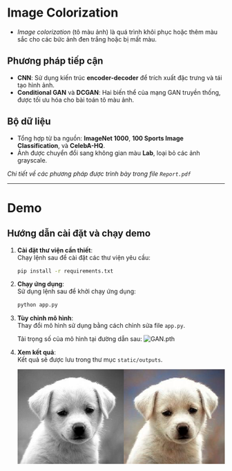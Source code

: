 # Image Colorization

- *Image colorization* (tô màu ảnh) là quá trình khôi phục hoặc thêm màu sắc cho các bức ảnh đen trắng hoặc bị mất màu.

## Phương pháp tiếp cận

- **CNN**: Sử dụng kiến trúc **encoder-decoder** để trích xuất đặc trưng và tái tạo hình ảnh.
- **Conditional GAN** và **DCGAN**: Hai biến thể của mạng GAN truyền thống, được tối ưu hóa cho bài toán tô màu ảnh.

## Bộ dữ liệu

- Tổng hợp từ ba nguồn: **ImageNet 1000**, **100 Sports Image Classification**, và **CelebA-HQ**.
- Ảnh được chuyển đổi sang không gian màu **Lab**, loại bỏ các ảnh grayscale.

*Chi tiết về các phương pháp được trình bày trong file `Report.pdf`*

---------

# Demo

## Hướng dẫn cài đặt và chạy demo

1. **Cài đặt thư viện cần thiết**:  
    Chạy lệnh sau để cài đặt các thư viện yêu cầu:  
    ```bash
    pip install -r requirements.txt
    ```

2. **Chạy ứng dụng**:  
    Sử dụng lệnh sau để khởi chạy ứng dụng:  
    ```bash
    python app.py
    ```

3. **Tùy chỉnh mô hình**:  
    Thay đổi mô hình sử dụng bằng cách chỉnh sửa file `app.py`.

    Tải trọng số của mô hình tại đường dẫn sau: ![GAN.pth](src="https://drive.google.com/file/d/1Xq1L9hqlgL0XBuofKrT44mTQQVYa6RbN/view")

4. **Xem kết quả**:  
    Kết quả sẽ được lưu trong thư mục `static/outputs`.
    <p align="center">
        <img src="output.png" alt="Demo Output">
    </p>

